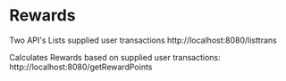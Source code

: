 # Rewards

Two API's
Lists supplied user transactions
http://localhost:8080/listtrans

Calculates Rewards based on supplied user transactions:
http://localhost:8080/getRewardPoints
